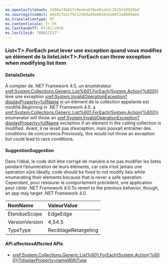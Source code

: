 ```yaml
---
ms.openlocfilehash: 3300a74b81fc9eeba670ee0ceb2c2615fd3925bd
ms.sourcegitcommit: e02d17b2cf9c1258dadda4810a5e6072a0089aee
ms.translationtype: MT
ms.contentlocale: fr-FR
ms.lasthandoff: 07/01/2020
ms.locfileid: "85617217"
---
```

### <a name="listlttgtforeach-can-throw-exception-when-modifying-list-item"></a><span data-ttu-id="c4071-101">List&lt;T&gt;.ForEach peut lever une exception quand vous modifiez un élément de la liste</span><span class="sxs-lookup"><span data-stu-id="c4071-101">List&lt;T&gt;.ForEach can throw exception when modifying list item</span></span>

#### <a name="details"></a><span data-ttu-id="c4071-102">Détails</span><span class="sxs-lookup"><span data-stu-id="c4071-102">Details</span></span>

<span data-ttu-id="c4071-103">À compter de .NET Framework 4.5, un énumérateur <xref:System.Collections.Generic.List%601.ForEach(System.Action{%600})> lève une exception <xref:System.InvalidOperationException?displayProperty=fullName> si un élément de la collection appelante est modifié.</span><span class="sxs-lookup"><span data-stu-id="c4071-103">Beginning in .NET Framework 4.5, a <xref:System.Collections.Generic.List%601.ForEach(System.Action{%600})> enumerator will throw an <xref:System.InvalidOperationException?displayProperty=fullName> exception if an element in the calling collection is modified.</span></span> <span data-ttu-id="c4071-104">Avant, il ne levait pas d’exception, mais pouvait entraîner des conditions de concurrence.</span><span class="sxs-lookup"><span data-stu-id="c4071-104">Previously, this would not throw an exception but could lead to race conditions.</span></span>

#### <a name="suggestion"></a><span data-ttu-id="c4071-105">Suggestion</span><span class="sxs-lookup"><span data-stu-id="c4071-105">Suggestion</span></span>

<span data-ttu-id="c4071-106">Dans l’idéal, le code doit être corrigé de manière à ne pas modifier les listes pendant l’énumération de leurs éléments, car cela n’est jamais une opération sûre.</span><span class="sxs-lookup"><span data-stu-id="c4071-106">Ideally, code should be fixed to not modify lists while enumerating their elements because that is never a safe operation.</span></span> <span data-ttu-id="c4071-107">Cependant, pour restaurer le comportement précédent, une application peut cibler .NET Framework 4.0.</span><span class="sxs-lookup"><span data-stu-id="c4071-107">To revert to the previous behavior, though, an app may target .NET Framework 4.0.</span></span>

| <span data-ttu-id="c4071-108">Nom</span><span class="sxs-lookup"><span data-stu-id="c4071-108">Name</span></span>    | <span data-ttu-id="c4071-109">Valeur</span><span class="sxs-lookup"><span data-stu-id="c4071-109">Value</span></span>       |
|:--------|:------------|
| <span data-ttu-id="c4071-110">Étendue</span><span class="sxs-lookup"><span data-stu-id="c4071-110">Scope</span></span>   | <span data-ttu-id="c4071-111">Edge</span><span class="sxs-lookup"><span data-stu-id="c4071-111">Edge</span></span>        |
| <span data-ttu-id="c4071-112">Version</span><span class="sxs-lookup"><span data-stu-id="c4071-112">Version</span></span> | <span data-ttu-id="c4071-113">4,5</span><span class="sxs-lookup"><span data-stu-id="c4071-113">4.5</span></span>         |
| <span data-ttu-id="c4071-114">Type</span><span class="sxs-lookup"><span data-stu-id="c4071-114">Type</span></span>    | <span data-ttu-id="c4071-115">Reciblage</span><span class="sxs-lookup"><span data-stu-id="c4071-115">Retargeting</span></span> |

#### <a name="affected-apis"></a><span data-ttu-id="c4071-116">API affectées</span><span class="sxs-lookup"><span data-stu-id="c4071-116">Affected APIs</span></span>

- <xref:System.Collections.Generic.List%601.ForEach(System.Action{%600})?displayProperty=nameWithType>
